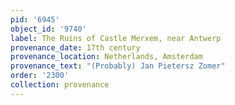 ```yaml
---
pid: '6945'
object_id: '9740'
label: The Ruins of Castle Merxem, near Antwerp
provenance_date: 17th century
provenance_location: Netherlands, Amsterdam
provenance_text: "(Probably) Jan Pietersz Zomer"
order: '2300'
collection: provenance
---
```

